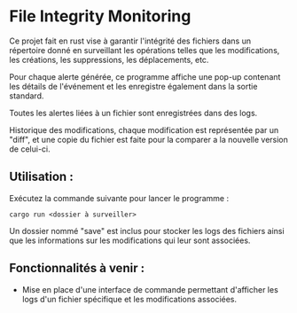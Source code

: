 # File Integrity Monitoring

Ce projet fait en rust vise à garantir l'intégrité des fichiers dans un répertoire donné en surveillant les opérations telles que les modifications, les créations, les suppressions, les déplacements, etc.

Pour chaque alerte générée, ce programme affiche une pop-up contenant les détails de l'événement et les enregistre également dans la sortie standard.

Toutes les alertes liées à un fichier sont enregistrées dans des logs.

Historique des modifications, chaque modification est représentée par un "diff", et une copie du fichier est faite pour la comparer a la nouvelle version de celui-ci.


## Utilisation :
Exécutez la commande suivante pour lancer le programme :

``
cargo run <dossier à surveiller>
``

Un dossier nommé "save" est inclus pour stocker les logs des fichiers ainsi que les informations sur les modifications qui leur sont associées.

## Fonctionnalités à venir :
- Mise en place d'une interface de commande permettant d'afficher les logs d'un fichier spécifique et les modifications associées.
